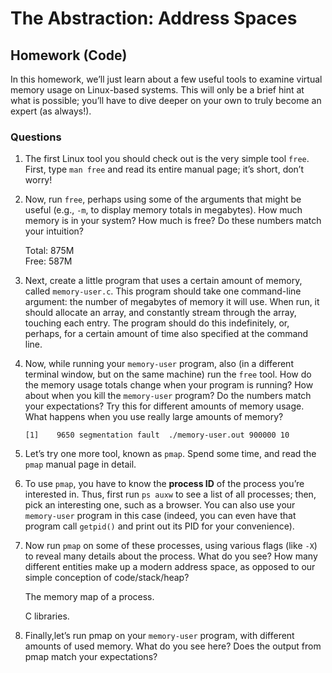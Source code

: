 # The Abstraction: Address Spaces

## Homework (Code)

In this homework, we’ll just learn about a few useful tools to examine virtual memory usage on Linux-based systems. This will only be a brief hint at what is possible; you’ll have to dive deeper on your own to truly become an expert (as always!).

### Questions

1. The first Linux tool you should check out is the very simple tool `free`. First, type `man free` and read its entire manual page; it’s short, don’t worry!

2. Now, run `free`, perhaps using some of the arguments that might be useful (e.g., `-m`, to display memory totals in megabytes). How much memory is in your system? How much is free? Do these numbers match your intuition?

    Total: 875M\
    Free: 587M

3. Next, create a little program that uses a certain amount of memory, called `memory-user.c`. This program should take one command-line argument: the number of megabytes of memory it will use. When run, it should allocate an array, and constantly stream through the array, touching each entry. The program should do this indefinitely, or, perhaps, for a certain amount of time also specified at the command line.

4. Now, while running your `memory-user` program, also (in a different terminal window, but on the same machine) run the `free` tool. How do the memory usage totals change when your program is running? How about when you kill the `memory-user` program? Do the numbers match your expectations? Try this for different amounts of memory usage. What happens when you use really large amounts of memory?

    ```
    [1]    9650 segmentation fault  ./memory-user.out 900000 10
    ```

5. Let’s try one more tool, known as `pmap`. Spend some time, and read the `pmap` manual page in detail.

6. To use `pmap`, you have to know the **process ID** of the process you’re interested in. Thus, first run `ps auxw` to see a list of all processes; then, pick an interesting one, such as a browser. You can also use your `memory-user` program in this case (indeed, you can even have that program call `getpid()` and print out its PID for your convenience).

7. Now run `pmap` on some of these processes, using various flags (like `-X`) to reveal many details about the process. What do you see? How many different entities make up a modern address space, as opposed to our simple conception of code/stack/heap?

    The memory map of a process.

    C libraries.

8. Finally,let’s run pmap on your `memory-user` program, with different amounts of used memory. What do you see here? Does the output from pmap match your expectations?
